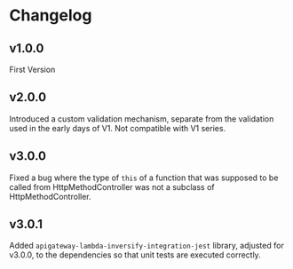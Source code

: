 # Changelog

## v1.0.0

First Version

## v2.0.0

Introduced a custom validation mechanism, separate from the validation used in the early days of V1.
Not compatible with V1 series.

## v3.0.0

Fixed a bug where the type of `this` of a function that was supposed to be called from HttpMethodController was not a subclass of HttpMethodController.

## v3.0.1

Added `apigateway-lambda-inversify-integration-jest` library, adjusted for v3.0.0, to the dependencies so that unit tests are executed correctly.
